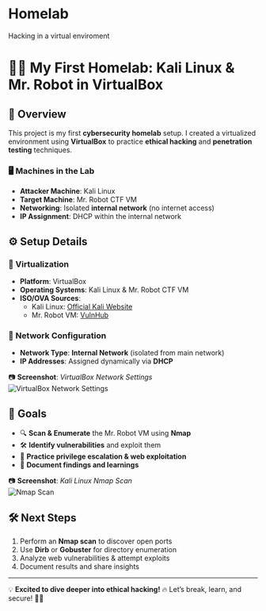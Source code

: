 # Homelab
Hacking in a virtual enviroment

# 🏴‍☠️ My First Homelab: Kali Linux & Mr. Robot in VirtualBox  

## 🚀 Overview  
This project is my first **cybersecurity homelab** setup. I created a virtualized environment using **VirtualBox** to practice **ethical hacking** and **penetration testing** techniques.  

### 🖥️ Machines in the Lab  
- **Attacker Machine**: Kali Linux  
- **Target Machine**: Mr. Robot CTF VM  
- **Networking**: Isolated **internal network** (no internet access)  
- **IP Assignment**: DHCP within the internal network  

## ⚙️ Setup Details  
### 🔹 Virtualization  
- **Platform**: VirtualBox  
- **Operating Systems**: Kali Linux & Mr. Robot CTF VM  
- **ISO/OVA Sources**:  
  - Kali Linux: [Official Kali Website](https://www.kali.org/)  
  - Mr. Robot VM: [VulnHub](https://www.vulnhub.com/)  

### 🔹 Network Configuration  
- **Network Type**: **Internal Network** (isolated from main network)  
- **IP Addresses**: Assigned dynamically via **DHCP**  

📷 **Screenshot**: *VirtualBox Network Settings*  
![VirtualBox Network Settings](screenshots/virtualbox-network.png)  

## 🎯 Goals  
- 🔍 **Scan & Enumerate** the Mr. Robot VM using **Nmap**  
- 🛠️ **Identify vulnerabilities** and exploit them  
- 🚀 **Practice privilege escalation & web exploitation**  
- 📝 **Document findings and learnings**  

📷 **Screenshot**: *Kali Linux Nmap Scan*  
![Nmap Scan](screenshots/nmap-scan.png)  

## 🛠️ Next Steps  
1. Perform an **Nmap scan** to discover open ports  
2. Use **Dirb** or **Gobuster** for directory enumeration  
3. Analyze web vulnerabilities & attempt exploits  
4. Document results and share insights  

---

💡 **Excited to dive deeper into ethical hacking!** 🔥 Let’s break, learn, and secure! 🏴‍☠️  
